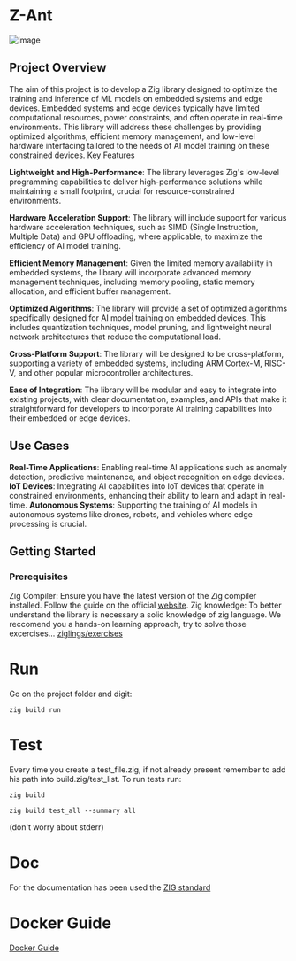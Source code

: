 # Z-Ant

![image](https://github.com/user-attachments/assets/6a5346e5-58ec-4069-8143-c3b7b03586f3)


## Project Overview

The aim of this project is to develop a Zig library designed to optimize the training and inference of ML models on embedded systems and edge devices. Embedded systems and edge devices typically have limited computational resources, power constraints, and often operate in real-time environments. This library will address these challenges by providing optimized algorithms, efficient memory management, and low-level hardware interfacing tailored to the needs of AI model training on these constrained devices.
Key Features

 **Lightweight and High-Performance**: The library leverages Zig's low-level programming capabilities to deliver high-performance solutions while maintaining a small footprint, crucial for resource-constrained environments.

 **Hardware Acceleration Support**: The library will include support for various hardware acceleration techniques, such as SIMD (Single Instruction, Multiple Data) and GPU offloading, where applicable, to maximize the efficiency of AI model training.

 **Efficient Memory Management**: Given the limited memory availability in embedded systems, the library will incorporate advanced memory management techniques, including memory pooling, static memory allocation, and efficient buffer management.

 **Optimized Algorithms**: The library will provide a set of optimized algorithms specifically designed for AI model training on embedded devices. This includes quantization techniques, model pruning, and lightweight neural network architectures that reduce the computational load.

 **Cross-Platform Support**: The library will be designed to be cross-platform, supporting a variety of embedded systems, including ARM Cortex-M, RISC-V, and other popular microcontroller architectures.

 **Ease of Integration**: The library will be modular and easy to integrate into existing projects, with clear documentation, examples, and APIs that make it straightforward for developers to incorporate AI training capabilities into their embedded or edge devices.

## Use Cases
 
 **Real-Time Applications**: Enabling real-time AI applications such as anomaly detection, predictive maintenance, and object recognition on edge devices.
 **IoT Devices**: Integrating AI capabilities into IoT devices that operate in constrained environments, enhancing their ability to learn and adapt in real-time.
 **Autonomous Systems**: Supporting the training of AI models in autonomous systems like drones, robots, and vehicles where edge processing is crucial.

## Getting Started

### Prerequisites
 Zig Compiler: Ensure you have the latest version of the Zig compiler installed. Follow the guide on the official [website](https://ziglang.org/learn/getting-started/).
 Zig knowledge: To better understand the library is necessary a solid knowledge of zig language. We reccomend you a hands-on learning approach, try to solve those excercises... [ziglings/exercises](https://codeberg.org/ziglings/exercises)

# Run
Go on the project folder and digit:
 ```
 zig build run
```

# Test
 Every time you create a test_file.zig, if not already present remember to add his path  into build.zig/test_list.
 To run tests run: 
 
 ```
 zig build
 
 zig build test_all --summary all 
 ```
 
 (don't worry about stderr)

# Doc
For the documentation has been used the [ZIG standard](https://ziglang.org/documentation/master/#Doc-Comments)

# Docker Guide
[Docker Guide](How_TO_DOCKER_101)

